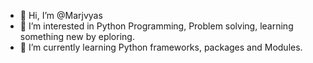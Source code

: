 - 👋 Hi, I’m @Marjvyas
- 👀 I’m interested in Python Programming, Problem solving, learning something new by eploring.
- 🌱 I’m currently learning Python frameworks, packages and Modules.

<!---
Marjvyas/Marjvyas is a ✨ special ✨ repository because its `README.md` (this file) appears on your GitHub profile.
You can click the Preview link to take a look at your changes.
--->
